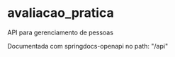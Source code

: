 # avaliacao_pratica
API para gerenciamento de pessoas

Documentada com springdocs-openapi no path: "/api"



